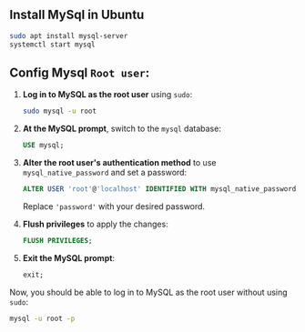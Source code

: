 ## Install MySql in Ubuntu
```bash
sudo apt install mysql-server
systemctl start mysql
```
## Config Mysql `Root user`:

1. **Log in to MySQL as the root user** using `sudo`:
   ```bash
   sudo mysql -u root
   ```

2. **At the MySQL prompt**, switch to the `mysql` database:
   ```sql
   USE mysql;
   ```

3. **Alter the root user's authentication method** to use `mysql_native_password` and set a password:
   ```sql
   ALTER USER 'root'@'localhost' IDENTIFIED WITH mysql_native_password BY 'password';
   ```

   Replace `'password'` with your desired password.

4. **Flush privileges** to apply the changes:
   ```sql
   FLUSH PRIVILEGES;
   ```

5. **Exit the MySQL prompt**:
   ```sql
   exit;
   ```

Now, you should be able to log in to MySQL as the root user without using `sudo`:

```bash
mysql -u root -p
```

